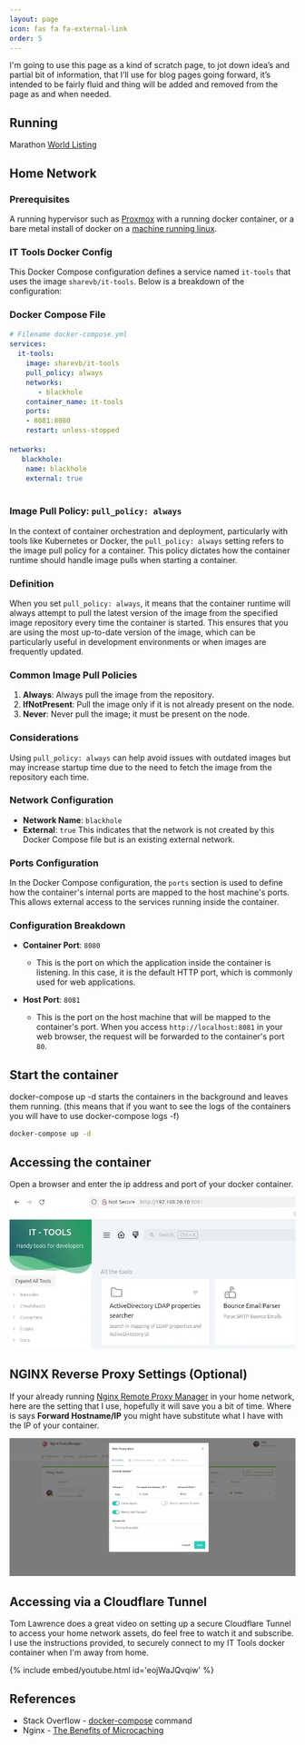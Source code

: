 ```yaml
---
layout: page
icon: fas fa fa-external-link
order: 5
---
```


I'm going to use this page as a kind of scratch page, to jot down idea’s and partial bit of information, that I’ll use for blog pages going forward, it’s intended to be fairly fluid and thing will be added and removed from the page as and when needed.

## Running

Marathon [World Listing](https://www.goandrace.com/en/marathons-2025-calendar-worldwide.php)

## Home Network

### Prerequisites

A running hypervisor such as [Proxmox](https://thebloody.cloud/posts/Cheap-Home-Proxmox-Server/) with a running docker container, or a bare metal install of docker on a [machine running linux](https://thebloody.cloud/posts/Debian-Host-On-Proxmox/).

### IT Tools Docker Config

This Docker Compose configuration defines a service named `it-tools` that uses the image `sharevb/it-tools`. Below is a breakdown of the configuration:

### Docker Compose File

```yaml
# Filename docker-compose.yml
services:
  it-tools:
    image: sharevb/it-tools
    pull_policy: always
    networks:
       - blackhole
    container_name: it-tools
    ports: 
    - 8081:8080
    restart: unless-stopped

networks:
   blackhole:
    name: blackhole
    external: true
    
```

### Image Pull Policy: `pull_policy: always`

In the context of container orchestration and deployment, particularly with tools like Kubernetes or Docker, the `pull_policy: always` setting refers to the image pull policy for a container. This policy dictates how the container runtime should handle image pulls when starting a container.

### Definition

When you set `pull_policy: always`, it means that the container runtime will always attempt to pull the latest version of the image from the specified image repository every time the container is started. This ensures that you are using the most up-to-date version of the image, which can be particularly useful in development environments or when images are frequently updated.

### Common Image Pull Policies

1. **Always**: Always pull the image from the repository.
2. **IfNotPresent**: Pull the image only if it is not already present on the node.
3. **Never**: Never pull the image; it must be present on the node.

### Considerations

Using `pull_policy: always` can help avoid issues with outdated images but may increase startup time due to the need to fetch the image from the repository each time.

### Network Configuration

- **Network Name**: `blackhole`
- **External**: `true`
  This indicates that the network is not created by this Docker Compose file but is an existing external network.

### Ports Configuration

In the Docker Compose configuration, the `ports` section is used to define how the container's internal ports are mapped to the host machine's ports. This allows external access to the services running inside the container.

### Configuration Breakdown

- **Container Port**: `8080`
  - This is the port on which the application inside the container is listening. In this case, it is the default HTTP port, which is commonly used for web applications.

- **Host Port**: `8081`
  - This is the port on the host machine that will be mapped to the container's port. When you access `http://localhost:8081` in your web browser, the request will be forwarded to the container's port `80`.

## Start the container

docker-compose up -d starts the containers in the background and leaves them running. (this means that if you want to see the logs of the containers you will have to use docker-compose logs -f)

```bash
docker-compose up -d
```

## Accessing the container

Open a browser and enter the ip address and port of your docker container.

![IT Tools](../assets/img/posts/2025/2025-06-11-Docker-Container-IT-Tools/Docker-Container.webp)

## NGINX Reverse Proxy Settings (Optional)

If your already running [Nginx Remote Proxy Manager](https://nginxproxymanager.com/setup/) in your home network, here are the setting that I use, hopefully it will save you a bit of time. Where is says **Forward Hostname/IP** you might have substitute  what I have with the IP of your container.

![Nginx Proxy Manager](../assets/img/posts/2025/2025-06-11-Docker-Container-IT-Tools/Nginx-Proxy-Manager.webp)

## Accessing via a Cloudflare Tunnel

Tom Lawrence does a great video on setting up a secure Cloudflare Tunnel to access your home network assets, do feel free to watch it and subscribe. I use the instructions provided, to securely connect to my IT Tools docker container when I'm away from home.

{% include embed/youtube.html id='eojWaJQvqiw' %}

## References

- Stack Overflow - [docker-compose](https://stackoverflow.com/questions/52111190/whats-the-difference-between-docker-compose-up-d-and-docker-compose-up-build) command
- Nginx - [The Benefits of Microcaching](https://blog.nginx.org/blog/benefits-of-microcaching-nginx)
